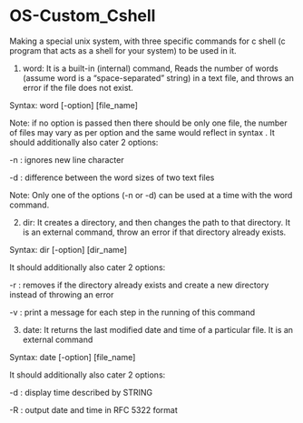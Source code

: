 # OS-Custom_Cshell
Making a special unix system, with three specific commands for c shell (c program that acts as a shell for your system) to be used in it.

1) word: It is a built-in (internal) command, Reads the number of words (assume word is a “space-separated” string) in a text file, and throws an error if the file does not exist.
   
Syntax: word [-option] [file_name]

Note: if no option is passed then there should be only one file, the number of files may vary as per option and the same would reflect in syntax .
It should additionally also cater 2 options:

-n : ignores new line character

-d : difference between the word sizes of two text files

Note: Only one of the options (-n or -d) can be used at a time with the word command.

2) dir: It creates a directory, and then changes the path to that directory. It is an external command, throw an error if that directory already exists.

Syntax: dir [-option] [dir_name]

It should additionally also cater 2 options:

-r : removes if the directory already exists and create a new directory instead of throwing an error  

-v : print a message for each step in the running of this command

3) date: It returns the last modified date and time of a particular file.  It is an external command

Syntax: date [-option] [file_name]

It should additionally also cater 2 options:

-d : display time described by STRING 

-R : output date and time in RFC 5322 format


